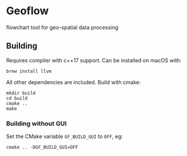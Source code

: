 # Geoflow
flowchart tool for geo-spatial data processing

## Building
Requires compiler with c++17 support. Can be installed on macOS with:
```
brew install llvm
```

All other dependencies are included. Build with cmake:
```
mkdir build
cd build
cmake ..
make
```

### Building without GUI
Set the CMake variable `GF_BUILD_GUI` to `OFF`, eg:
```
cmake .. -DGF_BUILD_GUI=OFF
```